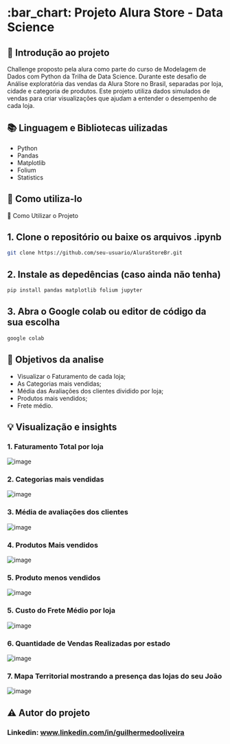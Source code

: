 <h1> :bar_chart: Projeto Alura Store - Data Science</h1>

## :round_pushpin: Introdução ao projeto
Challenge proposto pela alura como parte do curso de Modelagem de Dados com Python da Trilha de Data Science. Durante este desafio de Análise exploratória das vendas da Alura Store no Brasil, separadas por loja, cidade e categoria de produtos.
Este projeto utiliza dados simulados de vendas para criar visualizações que ajudam a entender o desempenho de cada loja.
## :books: Linguagem e Bibliotecas uilizadas
* Python
* Pandas
* Matplotlib
* Folium
* Statistics
  
## :notebook_with_decorative_cover: Como utiliza-lo
🚀 Como Utilizar o Projeto

## 1. Clone o repositório ou baixe os arquivos .ipynb
```bash
git clone https://github.com/seu-usuario/AluraStoreBr.git
````

## 2. Instale as depedências (caso ainda não tenha)
```bash
pip install pandas matplotlib folium jupyter
````

## 3. Abra o Google colab ou editor de código da sua escolha
```bash
google colab
````

## :dart: Objetivos da analise

* Visualizar o Faturamento de cada loja;
* As Categorias mais vendidas;
* Média das Avaliações dos clientes dividido por loja;
* Produtos mais vendidos;
* Frete médio.

## :bulb: Visualização e insights
### 1. Faturamento Total por loja
![image](image/faturamento.png)

### 2. Categorias mais vendidas
![image](image/vendas_categoria.png)

### 3. Média de avaliações dos clientes
![image](image/media_avaliacoes.png)

### 4. Produtos Mais vendidos
![image](image/produtos_mais_vendidos.png)

### 5. Produto menos vendidos
![image](image/Produtos_menos_vendidos.png)

### 5. Custo do Frete Médio por loja
![image](image/media_frete.png)

### 6. Quantidade de Vendas Realizadas por estado
![image](image/vendas_estado.png)

### 7. Mapa Territorial mostrando a presença das lojas do seu João
![image](image/mapa.png)


## ⚠️ Autor do projeto

### Linkedin: www.linkedin.com/in/guilhermedooliveira
